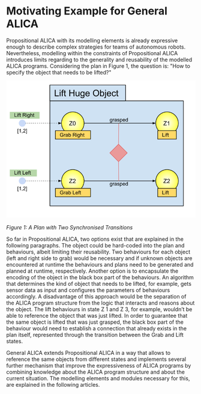# Motivating Example for General ALICA

Propositional ALICA with its modelling elements is already expressive enough to describe complex strategies for teams of autonomous robots. Nevertheless, modelling within the constraints of Propositional ALICA introduces limits regarding to the generality and reusability of the modelled ALICA programs. Considering the plan in Figure 1, the question is: "How to specify the object that needs to be lifted?" 

![synchronisation_plan_example](../images/synchronsation_plan_example.svg)

*Figure 1: A Plan with Two Synchronised Transitions*

So far in Propositional ALICA, two options exist that are explained in the following paragraphs. The object could be hard-coded into the plan and behaviours, albeit limiting their reusability. Two behaviours for each object (left and right side to grab) would be necessary and if unknown objects are encountered at runtime the behaviours and plans need to be generated and planned at runtime, respectively. Another option is to encapsulate the encoding of the object in the black box part of the behaviours. An algorithm that determines the kind of object that needs to be lifted, for example, gets sensor data as input and configures the parameters of behaviours accordingly. A disadvantage of this approach would be the separation of the ALICA program structure from the logic that interacts and reasons about the object. The lift behaviours in state Z 1 and Z 3, for example, wouldn’t be able to reference the object that was just lifted. In order to guarantee that the same object is lifted that was just grasped, the black box part of the behaviour would need to establish a connection that already exists in the plan itself, represented through the transition between the Grab and Lift states.

General ALICA extends Propositional ALICA in a way that allows to reference the same objects from different states and implements several further mechanism that improve the expressiveness of ALICA programs by combining knowledge about the ALICA program structure and about the current situation. The modelling elements and modules necessary for this, are explained in the following articles.